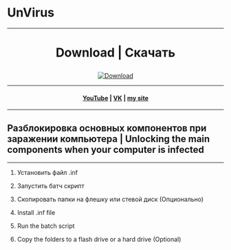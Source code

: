 # UnVirus
***
# <p align="center">Download | Скачать</p>
<p align="center">
  <a href="https://github.com/milesthon/UnVirus/archive/refs/heads/main.zip">
    <img src="https://img.shields.io/badge/Download-green?style=for-the-badge" alt="Download">
  </a>
</p>

***
<h4 align="center"> <a href="https://www.youtube.com/channel/UCy2JxQdX8dT2Tbj4ykUkqFw">YouTube</a> | <a href="https://VK.com/id180544766">VK</a> | <a href="https://milesthon.github.io">my site</a> </h4>

***
## Разблокировка основных компонентов при заражении компьютера | Unlocking the main components when your computer is infected

***

1. Установить файл .inf
2. Запустить батч скрипт
3. Скопировать папки на флешку или стевой диск (Опционально)

1. Install .inf file
2. Run the batch script
3. Copy the folders to a flash drive or a hard drive (Optional)
